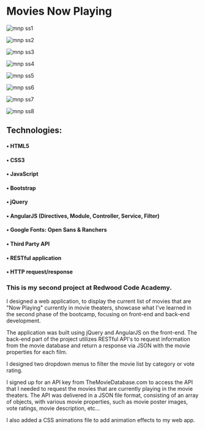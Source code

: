 # Movies Now Playing

![mnp ss1](https://user-images.githubusercontent.com/24735848/32697349-7d084082-c743-11e7-8c09-635c8f51e4b9.png)

![mnp ss2](https://user-images.githubusercontent.com/24735848/32697350-7d20d64c-c743-11e7-8175-6d74206cae9b.png)

![mnp ss3](https://user-images.githubusercontent.com/24735848/32697351-7d398336-c743-11e7-9563-82f1ba1e9969.png)

![mnp ss4](https://user-images.githubusercontent.com/24735848/32697352-7d512752-c743-11e7-97c9-ebb459c43f19.png)

![mnp ss5](https://user-images.githubusercontent.com/24735848/32697353-7d6847a2-c743-11e7-8d3d-d7a817106a3c.png)

![mnp ss6](https://user-images.githubusercontent.com/24735848/32697354-7d7f857a-c743-11e7-83b9-7e79e8a19c2e.png)

![mnp ss7](https://user-images.githubusercontent.com/24735848/32697355-7db89310-c743-11e7-89a5-4b596df664aa.png)

![mnp ss8](https://user-images.githubusercontent.com/24735848/32697356-7dd4b50e-c743-11e7-99b3-d7dea57fe1dd.png)

## Technologies:
#### • HTML5
#### • CSS3
#### • JavaScript
#### • Bootstrap
#### • jQuery
#### • AngularJS (Directives, Module, Controller, Service, Filter)
#### • Google Fonts: Open Sans & Ranchers
#### • Third Party API
#### • RESTful application
#### • HTTP request/response

### This is my second project at Redwood Code Academy.

I designed a web application, to display the current list of movies that are "Now Playing" currently in movie theaters, showcase what I've learned in the second phase of the bootcamp, focusing on front-end and back-end development.

The application was built using jQuery and AngularJS on the front-end. The back-end part of the project utilizes RESTful API's to request information from the movie database and return a response via JSON with the movie properties for each film.

I designed two dropdown menus to filter the movie list by category or vote rating.

I signed up for an API key from TheMovieDatabase.com to access the API that I needed to request the movies that are currently playing in the movie theaters. The API was delivered in a JSON file format, consisting of an array of objects, with various movie properties, such as movie poster images, vote ratings, movie description, etc...

I also added a CSS animations file to add animation effects to my web app.

